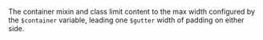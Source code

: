 The container mixin and class limit content to the max width configured by the `$container` variable, leading one `$gutter` width of padding on either side.

